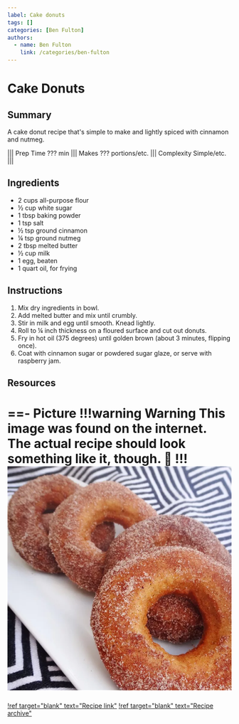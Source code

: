 ```yaml
---
label: Cake donuts
tags: []
categories: [Ben Fulton]
authors:
  - name: Ben Fulton
    link: /categories/ben-fulton
---
```


# Cake Donuts

## Summary
A cake donut recipe that's simple to make and lightly spiced with cinnamon and nutmeg.

||| Prep Time
??? min
||| Makes
??? portions/etc.
||| Complexity
Simple/etc.
|||

## Ingredients
- 2 cups all-purpose flour
- ½ cup white sugar
- 1 tbsp baking powder
- 1 tsp salt
- ½ tsp ground cinnamon
- ¼ tsp ground nutmeg
- 2 tbsp melted butter
- ½ cup milk
- 1 egg, beaten
- 1 quart oil, for frying

## Instructions
1. Mix dry ingredients in bowl.
2. Add melted butter and mix until crumbly.
3. Stir in milk and egg until smooth. Knead lightly.
4. Roll to ¼ inch thickness on a floured surface and cut out donuts.
5. Fry in hot oil (375 degrees) until golden brown (about 3 minutes, flipping once).
6. Coat with cinnamon sugar or powdered sugar glaze, or serve with raspberry jam.

## Resources
==- Picture
!!!warning Warning
This image was found on the internet. The actual recipe should look something like it, though. 🤞
!!!
![](/static/banners/tmp/cake-donuts.webp)
===
[!ref target="blank" text="Recipe link"](https://www.allrecipes.com/recipe/43051/plain-cake-doughnuts/)
[!ref target="blank" text="Recipe archive"](https://archive.is/g8dEV)
